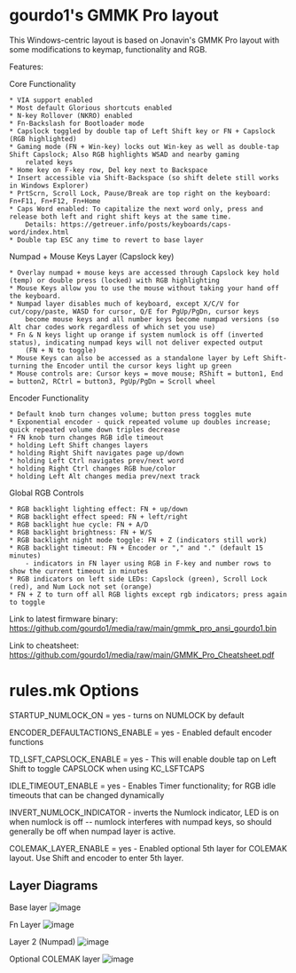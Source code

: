 # gourdo1's GMMK Pro layout

This Windows-centric layout is based on Jonavin's GMMK Pro layout with some modifications to keymap, functionality and RGB.

Features:

Core Functionality

	* VIA support enabled
	* Most default Glorious shortcuts enabled
	* N-key Rollover (NKRO) enabled 
	* Fn-Backslash for Bootloader mode
	* Capslock toggled by double tap of Left Shift key or FN + Capslock (RGB highlighted)
	* Gaming mode (FN + Win-key) locks out Win-key as well as double-tap Shift Capslock; Also RGB highlights WSAD and nearby gaming
        related keys
	* Home key on F-key row, Del key next to Backspace
	* Insert accessible via Shift-Backspace (so shift delete still works in Windows Explorer)
	* PrtScrn, Scroll Lock, Pause/Break are top right on the keyboard: Fn+F11, Fn+F12, Fn+Home
	* Caps Word enabled: To capitalize the next word only, press and release both left and right shift keys at the same time.
        Details: https://getreuer.info/posts/keyboards/caps-word/index.html
	* Double tap ESC any time to revert to base layer

Numpad + Mouse Keys Layer  (Capslock key)

	* Overlay numpad + mouse keys are accessed through Capslock key hold (temp) or double press (locked) with RGB highlighting
	* Mouse Keys allow you to use the mouse without taking your hand off the keyboard.
	* Numpad layer disables much of keyboard, except X/C/V for cut/copy/paste, WASD for cursor, Q/E for PgUp/PgDn, cursor keys
        become mouse keys and all number keys become numpad versions (so Alt char codes work regardless of which set you use)
	* Fn & N keys light up orange if system numlock is off (inverted status), indicating numpad keys will not deliver expected output
        (FN + N to toggle)
	* Mouse Keys can also be accessed as a standalone layer by Left Shift-turning the Encoder until the cursor keys light up green
	* Mouse controls are: Cursor keys = move mouse; RShift = button1, End = button2, RCtrl = button3, PgUp/PgDn = Scroll wheel

Encoder Functionality

	* Default knob turn changes volume; button press toggles mute
	* Exponential encoder - quick repeated volume up doubles increase; quick repeated volume down triples decrease
	* FN knob turn changes RGB idle timeout
	* holding Left Shift changes layers
	* holding Right Shift navigates page up/down
	* holding Left Ctrl navigates prev/next word
	* holding Right Ctrl changes RGB hue/color
	* holding Left Alt changes media prev/next track

Global RGB Controls

	* RGB backlight lighting effect: FN + up/down
	* RGB backlight effect speed: FN + left/right
	* RGB backlight hue cycle: FN + A/D
	* RGB backlight brightness: FN + W/S
	* RGB backlight night mode toggle: FN + Z (indicators still work)
	* RGB backlight timeout: FN + Encoder or "," and "." (default 15 minutes)
        - indicators in FN layer using RGB in F-key and number rows to show the current timeout in minutes
	* RGB indicators on left side LEDs: Capslock (green), Scroll Lock (red), and Num Lock not set (orange) 
    * FN + Z to turn off all RGB lights except rgb indicators; press again to toggle

Link to latest firmware binary: https://github.com/gourdo1/media/raw/main/gmmk_pro_ansi_gourdo1.bin

Link to cheatsheet: https://github.com/gourdo1/media/raw/main/GMMK_Pro_Cheatsheet.pdf


rules.mk Options
================

STARTUP_NUMLOCK_ON = yes     		 - turns on NUMLOCK by default

ENCODER_DEFAULTACTIONS_ENABLE = yes  - Enabled default encoder functions

TD_LSFT_CAPSLOCK_ENABLE = yes    	 - This will enable double tap on Left Shift to toggle CAPSLOCK when using KC_LSFTCAPS

IDLE_TIMEOUT_ENABLE = yes   		 - Enables Timer functionality; for RGB idle timeouts that can be changed dynamically

INVERT_NUMLOCK_INDICATOR   			 - inverts the Numlock indicator, LED is on when numlock is off -- numlock interferes with numpad keys, so should generally be off when numpad layer is active.

COLEMAK_LAYER_ENABLE = yes   		 - Enabled optional 5th layer for COLEMAK layout. Use Shift and encoder to enter 5th layer.


## Layer Diagrams
Base layer
![image](https://raw.githubusercontent.com/gourdo1/media/main/base.png)

Fn Layer
![image](https://raw.githubusercontent.com/gourdo1/media/main/fn1.png)

Layer 2 (Numpad)
![image](https://raw.githubusercontent.com/gourdo1/media/main/numpad.png)

Optional COLEMAK layer
![image](https://user-images.githubusercontent.com/71780717/131235050-980d2f54-2d23-4ae8-a83f-9fcdbe60d6cb.png)
